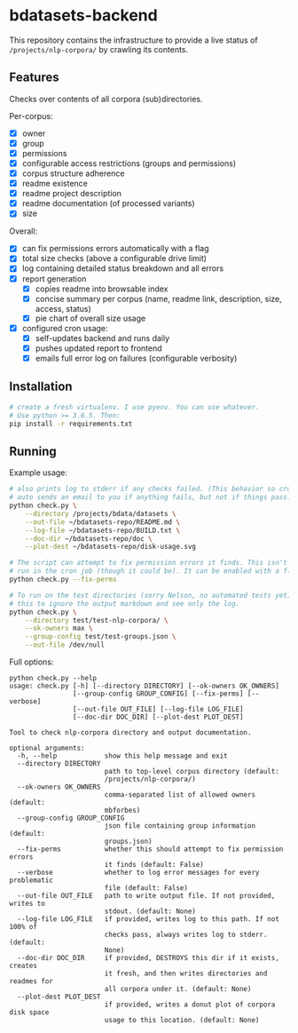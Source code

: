 # bdatasets-backend

This repository contains the infrastructure to provide a live status of
`/projects/nlp-corpora/` by crawling its contents.

## Features

Checks over contents of all corpora (sub)directories.

Per-corpus:

- [x] owner
- [x] group
- [x] permissions
- [x] configurable access restrictions (groups and permissions)
- [x] corpus structure adherence
- [x] readme existence
- [x] readme project description
- [x] readme documentation (of processed variants)
- [x] size

Overall:

- [x] can fix permissions errors automatically with a flag
- [x] total size checks (above a configurable drive limit)
- [x] log containing detailed status breakdown and all errors
- [x] report generation
    - [x] copies readme into browsable index
    - [x] concise summary per corpus (name, readme link, description, size, access, status)
    - [x] pie chart of overall size usage
- [x] configured cron usage:
    - [x] self-updates backend and runs daily
    - [x] pushes updated report to frontend
    - [x] emails full error log on failures (configurable verbosity)

## Installation

```bash
# create a fresh virtualenv. I use pyenv. You can use whatever.
# Use python >= 3.6.5. Then:
pip install -r requirements.txt
```

## Running

Example usage:

```bash
# also prints log to stderr if any checks failed. (This behavior so cron
# auto sends an email to you if anything fails, but not if things pass.)
python check.py \
    --directory /projects/bdata/datasets \
    --out-file ~/bdatasets-repo/README.md \
    --log-file ~/bdatasets-repo/BUILD.txt \
    --doc-dir ~/bdatasets-repo/doc \
    --plot-dest ~/bdatasets-repo/disk-usage.svg

# The script can attempt to fix permission errors it finds. This isn't normally
# run in the cron job (though it could be). It can be enabled with a flag:
python check.py --fix-perms

# To run on the test directories (sorry Nelson, no automated tests yet), I run
# this to ignore the output markdown and see only the log.
python check.py \
    --directory test/test-nlp-corpora/ \
    --ok-owners max \
    --group-config test/test-groups.json \
    --out-file /dev/null
```

Full options:

```
python check.py --help
usage: check.py [-h] [--directory DIRECTORY] [--ok-owners OK_OWNERS]
                [--group-config GROUP_CONFIG] [--fix-perms] [--verbose]
                [--out-file OUT_FILE] [--log-file LOG_FILE]
                [--doc-dir DOC_DIR] [--plot-dest PLOT_DEST]

Tool to check nlp-corpora directory and output documentation.

optional arguments:
  -h, --help            show this help message and exit
  --directory DIRECTORY
                        path to top-level corpus directory (default:
                        /projects/nlp-corpora/)
  --ok-owners OK_OWNERS
                        comma-separated list of allowed owners (default:
                        mbforbes)
  --group-config GROUP_CONFIG
                        json file containing group information (default:
                        groups.json)
  --fix-perms           whether this should attempt to fix permission errors
                        it finds (default: False)
  --verbose             whether to log error messages for every problematic
                        file (default: False)
  --out-file OUT_FILE   path to write output file. If not provided, writes to
                        stdout. (default: None)
  --log-file LOG_FILE   if provided, writes log to this path. If not 100% of
                        checks pass, always writes log to stderr. (default:
                        None)
  --doc-dir DOC_DIR     if provided, DESTROYS this dir if it exists, creates
                        it fresh, and then writes directories and readmes for
                        all corpora under it. (default: None)
  --plot-dest PLOT_DEST
                        if provided, writes a donut plot of corpora disk space
                        usage to this location. (default: None)
```
